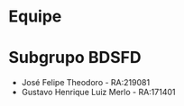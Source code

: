 # Equipe
# Subgrupo BDSFD

* José Felipe Theodoro - RA:219081
* Gustavo Henrique Luiz Merlo - RA:171401
